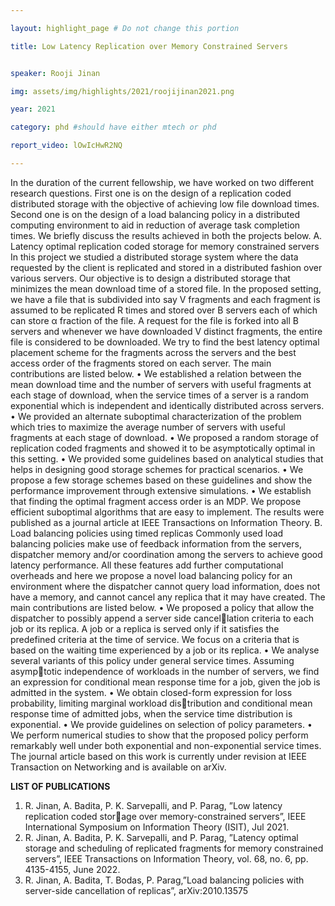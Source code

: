 ```yaml
---

layout: highlight_page # Do not change this portion

title: Low Latency Replication over Memory Constrained Servers 


speaker: Rooji Jinan

img: assets/img/highlights/2021/roojijinan2021.png

year: 2021

category: phd #should have either mtech or phd

report_video: lOwIcHwR2NQ

---
```


In the duration of the current fellowship, we have worked on two different research
questions. First one is on the design of a replication coded distributed storage with the
objective of achieving low file download times. Second one is on the design of a load
balancing policy in a distributed computing environment to aid in reduction of average task
completion times. We briefly discuss the results achieved in both the projects below.
A. Latency optimal replication coded storage for memory constrained servers
In this project we studied a distributed storage system where the data requested by the
client is replicated and stored in a distributed fashion over various servers. Our objective is
to design a distributed storage that minimizes the mean download time of a stored file. In the
proposed setting, we have a file that is subdivided into say V fragments and each fragment
is assumed to be replicated R times and stored over B servers each of which can store α
fraction of the file. A request for the file is forked into all B servers and whenever we have
downloaded V distinct fragments, the entire file is considered to be downloaded. We try to
find the best latency optimal placement scheme for the fragments across the servers and the
best access order of the fragments stored on each server. The main contributions are listed
below.
• We established a relation between the mean download time and the number of servers
with useful fragments at each stage of download, when the service times of a server is
a random exponential which is independent and identically distributed across servers.
• We provided an alternate suboptimal characterization of the problem which tries to
maximize the average number of servers with useful fragments at each stage of download.
• We proposed a random storage of replication coded fragments and showed it to be
asymptotically optimal in this setting.
• We provided some guidelines based on analytical studies that helps in designing good
storage schemes for practical scenarios.
• We propose a few storage schemes based on these guidelines and show the performance
improvement through extensive simulations.
• We establish that finding the optimal fragment access order is an MDP. We propose
efficient suboptimal algorithms that are easy to implement.
The results were published as a journal article at IEEE Transactions on Information Theory.
B. Load balancing policies using timed replicas
Commonly used load balancing policies make use of feedback information from the
servers, dispatcher memory and/or coordination among the servers to achieve good latency
performance. All these features add further computational overheads and here we propose
a novel load balancing policy for an environment where the dispatcher cannot query load
information, does not have a memory, and cannot cancel any replica that it may have created.
The main contributions are listed below.
• We proposed a policy that allow the dispatcher to possibly append a server side cancellation criteria to each job or its replica. A job or a replica is served only if it satisfies
the predefined criteria at the time of service. We focus on a criteria that is based on the
waiting time experienced by a job or its replica.
• We analyse several variants of this policy under general service times. Assuming asymptotic independence of workloads in the number of servers, we find an expression for
conditional mean response time for a job, given the job is admitted in the system.
• We obtain closed-form expression for loss probability, limiting marginal workload distribution and conditional mean response time of admitted jobs, when the service time
distribution is exponential.
• We provide guidelines on selection of policy parameters.
• We perform numerical studies to show that the proposed policy perform remarkably well
under both exponential and non-exponential service times.
The journal article based on this work is currently under revision at IEEE Transaction on
Networking and is available on arXiv.

**LIST OF PUBLICATIONS**
1) R. Jinan, A. Badita, P. K. Sarvepalli, and P. Parag, ”Low latency replication coded storage over memory-constrained servers”, IEEE International Symposium on Information
Theory (ISIT), Jul 2021.
2) R. Jinan, A. Badita, P. K. Sarvepalli, and P. Parag, ”Latency optimal storage and
scheduling of replicated fragments for memory constrained servers”, IEEE Transactions
on Information Theory, vol. 68, no. 6, pp. 4135-4155, June 2022.
3) R. Jinan, A. Badita, T. Bodas, P. Parag,”Load balancing policies with server-side
cancellation of replicas”, arXiv:2010.13575